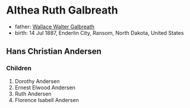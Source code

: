 # Althea Ruth Galbreath

- father: [Wallace Walter Galbreath](galbreath-wallace-walter-1850.md)
- birth: 14 Jul 1887, Enderlin City, Ransom, North Dakota, United States

## Hans Christian Andersen

### Children

1. Dorothy Andersen
2. Ernest Elwood Andersen
3. Ruth Andersen
4. Florence Isabell Andersen
